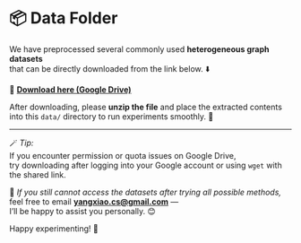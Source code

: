 # 📦 Data Folder

We have preprocessed several commonly used **heterogeneous graph datasets**  
that can be directly downloaded from the link below. ⬇️  

🔗 **[Download here (Google Drive)](https://drive.google.com/file/d/1kMK4dceUsg61ubruqw-XitT3tIcYpZT6/view?usp=drive_link)**  

After downloading, please **unzip the file** and place the extracted contents  
into this `data/` directory to run experiments smoothly. 🧩  

---

🪄 *Tip:*  
If you encounter permission or quota issues on Google Drive,  
try downloading after logging into your Google account or using `wget` with the shared link.  

💌 *If you still cannot access the datasets after trying all possible methods,*  
feel free to email **[yangxiao.cs@gmail.com](mailto:yangxiao.cs@gmail.com)** —  
I’ll be happy to assist you personally. 😊  

Happy experimenting! 🎉  
